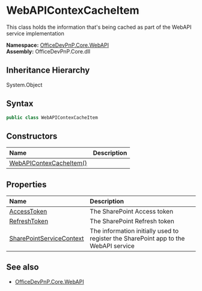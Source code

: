 # WebAPIContexCacheItem
This class holds the information that's being cached as part of the WebAPI service implementation  

**Namespace:** [OfficeDevPnP.Core.WebAPI](OfficeDevPnP.Core.WebAPI.md)  
**Assembly:** OfficeDevPnP.Core.dll  
## Inheritance Hierarchy
System.Object  
## Syntax
```C#
public class WebAPIContexCacheItem
```
## Constructors
|**Name**|**Description**|
|:-----|:-----|
| [WebAPIContexCacheItem()](OfficeDevPnP.Core.WebAPI.WebAPIContexCacheItem.ctor1.md) | 
## Properties
|**Name**|**Description**|
|:-----|:-----|
| [AccessToken](OfficeDevPnP.Core.WebAPI.WebAPIContexCacheItem.AccessToken.md) | The SharePoint Access token
| [RefreshToken](OfficeDevPnP.Core.WebAPI.WebAPIContexCacheItem.RefreshToken.md) | The SharePoint Refresh token
| [SharePointServiceContext](OfficeDevPnP.Core.WebAPI.WebAPIContexCacheItem.SharePointServiceContext.md) | The information initially used to register the SharePoint app to the WebAPI service
## See also
- [OfficeDevPnP.Core.WebAPI](OfficeDevPnP.Core.WebAPI.md)
